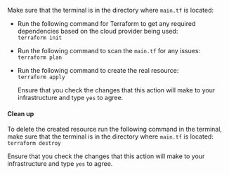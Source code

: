 Make sure that the terminal is in the directory where  `main.tf`  is located:

-   Run the following command for Terraform to get any required dependencies based on the cloud provider being used:  
    `terraform init`
    
-   Run the following command to scan the  `main.tf`  for any issues:  
    `terraform plan`
    
-   Run the following command to create the real resource:  
    `terraform apply`
    
    Ensure that you check the changes that this action will make to your infrastructure and type  `yes`  to agree.

#### Clean up

To delete the created resource run the following command in the terminal, make sure that the terminal is in the directory where  `main.tf`  is located:  
`terraform destroy`

Ensure that you check the changes that this action will make to your infrastructure and type  `yes`  to agree.